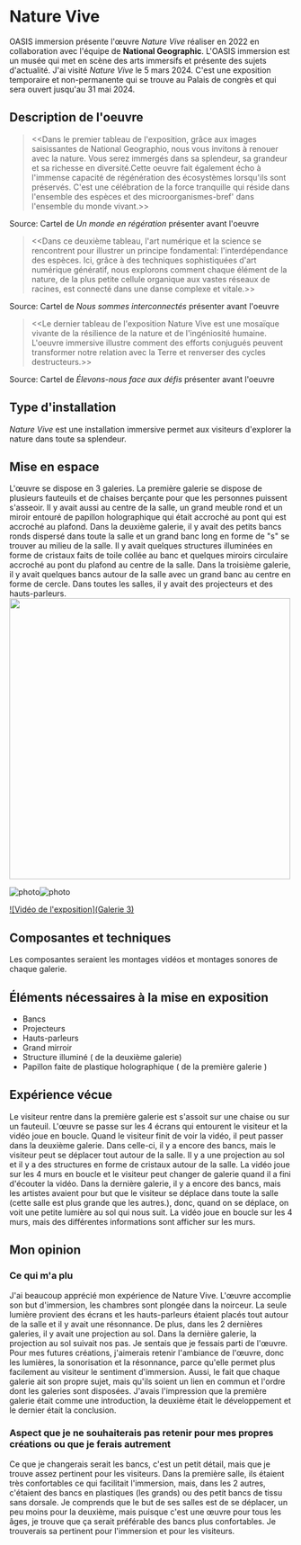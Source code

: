 # Nature Vive
OASIS immersion présente l'œuvre *Nature Vive* réaliser en 2022 en collaboration avec l'équipe de **National Geographic**. L'OASIS immersion est un musée qui met en scène des arts immersifs et présente des sujets d'actualité. J'ai visité *Nature Vive* le 5 mars 2024. C'est une exposition temporaire et non-permanente qui se trouve au Palais de congrès et qui sera ouvert jusqu'au 31 mai 2024.

## Description de l'oeuvre
> <<Dans le premier tableau de l'exposition, grâce aux images saisissantes de National Geographio, nous vous invitons à renouer avec la nature. Vous serez immergés dans sa splendeur, sa grandeur et sa richesse en diversité.Cette oeuvre fait également écho à l'immense capacité de régénération des écosystèmes lorsqu'ils sont préservés. C'est une célébration de la force tranquille qui réside dans l'ensemble des espèces et des microorganismes-bref' dans l'ensemble du monde vivant.>>
 
 Source: Cartel de *Un monde en régération* présenter avant l'oeuvre

> <<Dans ce deuxième tableau, l'art numérique et la science se rencontrent pour illustrer un principe fondamental: l'interdépendance des espèces. Ici, grâce à des techniques sophistiquées d'art numérique génératif, nous explorons comment chaque élément de la nature, de la plus petite cellule organique aux vastes réseaux de racines, est connecté dans une danse complexe et vitale.>>
 
 Source: Cartel de *Nous sommes interconnectés* présenter avant l'oeuvre

> <<Le dernier tableau  de l'exposition Nature Vive est une mosaïque vivante de la résilience de la nature et de l'ingéniosité humaine. L'oeuvre immersive illustre comment des efforts conjugués peuvent transformer notre relation avec la Terre et renverser des cycles destructeurs.>>
  
  Source: Cartel de *Élevons-nous face aux défis* présenter avant l'oeuvre

## Type d'installation
*Nature Vive* est une installation immersive permet aux visiteurs d'explorer la nature dans toute sa splendeur.

## Mise en espace
L'œuvre se dispose en 3 galeries. La première galerie se dispose de plusieurs fauteuils et de chaises berçante pour que les personnes puissent s'asseoir. Il y avait aussi au centre de la salle, un grand meuble rond et un miroir entouré de papillon holographique qui était accroché au pont qui est accroché au plafond. Dans la deuxième galerie, il y avait des petits bancs ronds dispersé dans toute la salle et un grand banc long en forme de "s" se trouver au milieu de la salle. Il y avait quelques structures illuminées en forme de cristaux faits de toile collée au banc et quelques miroirs circulaire accroché au pont du plafond au centre de la salle. Dans la troisième galerie, il y avait quelques bancs autour de la salle avec un grand banc au centre en forme de cercle. Dans toutes les salles, il y avait des projecteurs et des hauts-parleurs.
<img src="media/salle_croquis.png" height="500">

![photo](media/installation_salle_1.png)![photo](media/installation_salle_2.png)


[![Vidéo de l'exposition](Galerie 3)](https://youtu.be/5llRT7G0XxQ?si=fT3NFgIWCavgImtJ)

## Composantes et techniques
Les composantes seraient les montages vidéos et montages sonores de chaque galerie. 

## Éléments nécessaires à la mise en exposition
- Bancs
- Projecteurs
- Hauts-parleurs
- Grand mirroir
- Structure illuminé ( de la deuxième galerie)
- Papillon faite de plastique holographique ( de la première galerie )

##  Expérience vécue
Le visiteur rentre dans la première galerie est s'assoit sur une chaise ou sur un fauteuil. L'œuvre se passe sur les 4 écrans qui entourent le visiteur et la vidéo joue en boucle. Quand le visiteur finit de voir la vidéo, il peut passer dans la deuxième galerie. Dans celle-ci, il y a encore des bancs, mais le visiteur peut se déplacer tout autour de la salle. Il y a une projection au sol et il y a des structures en forme de cristaux autour de la salle. La vidéo joue sur les 4 murs en boucle et le visiteur peut changer de galerie quand il a fini d'écouter la vidéo. Dans la dernière galerie, il y a encore des bancs, mais les artistes avaient pour but que le visiteur se déplace dans toute la salle (cette salle est plus grande que les autres.), donc, quand on se déplace, on voit une petite lumière au sol qui nous suit. La vidéo joue en boucle sur les 4 murs, mais des différentes informations sont afficher sur les murs.

## Mon opinion
### Ce qui m'a plu
J'ai beaucoup apprécié mon expérience de Nature Vive. L'œuvre accomplie son but d'immersion, les chambres sont plongée dans la noirceur. La seule lumière provient des écrans et les hauts-parleurs étaient placés tout autour de la salle et il y avait une résonnance. De plus, dans les 2 dernières galeries, il y avait une projection au sol. Dans la dernière galerie, la projection au sol suivait nos pas. Je sentais que je fessais parti de l'œuvre. Pour mes futures créations, j'aimerais retenir l'ambiance de l'œuvre, donc les lumières, la sonorisation et la résonnance, parce qu'elle permet plus facilement au visiteur le sentiment d'immersion. Aussi, le fait que chaque galerie ait son propre sujet, mais qu'ils soient un lien en commun et l'ordre dont les galeries sont disposées. J'avais l'impression que la première galerie était comme une introduction, la deuxième était le développement et le dernier était la conclusion.

###  Aspect que je ne souhaiterais pas retenir pour mes propres créations ou que je ferais autrement
Ce que je changerais serait les bancs, c'est un petit détail, mais que je trouve assez pertinent pour les visiteurs. Dans la première salle, ils étaient très confortables ce qui facilitait l'immersion, mais, dans les 2 autres, c'étaient des bancs en plastiques (les grands) ou des petit bancs de tissu sans dorsale. Je comprends que le but de ses salles est de se déplacer, un peu moins pour la deuxième, mais puisque c'est une œuvre pour tous les âges, je trouve que ça serait préférable des bancs plus confortables. Je trouverais sa pertinent pour l'immersion et pour les visiteurs.
